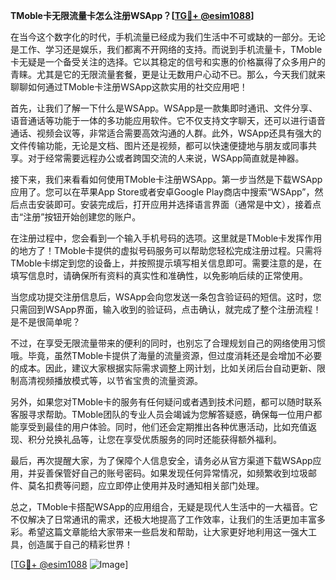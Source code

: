 **TMoble卡无限流量卡怎么注册WSApp？[[TG💪+ @esim1088](https://t.me/s/esim1088)]**

在当今这个数字化的时代，手机流量已经成为我们生活中不可或缺的一部分。无论是工作、学习还是娱乐，我们都离不开网络的支持。而说到手机流量卡，TMoble卡无疑是一个备受关注的选择。它以其稳定的信号和实惠的价格赢得了众多用户的青睐。尤其是它的无限流量套餐，更是让无数用户心动不已。那么，今天我们就来聊聊如何通过TMoble卡注册WSApp这款实用的社交应用吧！

首先，让我们了解一下什么是WSApp。WSApp是一款集即时通讯、文件分享、语音通话等功能于一体的多功能应用软件。它不仅支持文字聊天，还可以进行语音通话、视频会议等，非常适合需要高效沟通的人群。此外，WSApp还具有强大的文件传输功能，无论是文档、图片还是视频，都可以快速便捷地与朋友或同事共享。对于经常需要远程办公或者跨国交流的人来说，WSApp简直就是神器。

接下来，我们来看看如何使用TMoble卡注册WSApp。第一步当然是下载WSApp应用了。您可以在苹果App Store或者安卓Google Play商店中搜索“WSApp”，然后点击安装即可。安装完成后，打开应用并选择语言界面（通常是中文），接着点击“注册”按钮开始创建您的账户。

在注册过程中，您会看到一个输入手机号码的选项。这里就是TMoble卡发挥作用的地方了！TMoble卡提供的虚拟号码服务可以帮助您轻松完成注册过程。只需将TMoble卡绑定到您的设备上，并按照提示填写相关信息即可。需要注意的是，在填写信息时，请确保所有资料的真实性和准确性，以免影响后续的正常使用。

当您成功提交注册信息后，WSApp会向您发送一条包含验证码的短信。这时，您只需回到WSApp界面，输入收到的验证码，点击确认，就完成了整个注册流程！是不是很简单呢？

不过，在享受无限流量带来的便利的同时，也别忘了合理规划自己的网络使用习惯哦。毕竟，虽然TMoble卡提供了海量的流量资源，但过度消耗还是会增加不必要的成本。因此，建议大家根据实际需求调整上网计划，比如关闭后台自动更新、限制高清视频播放模式等，以节省宝贵的流量资源。

另外，如果您对TMoble卡的服务有任何疑问或者遇到技术问题，都可以随时联系客服寻求帮助。TMoble团队的专业人员会竭诚为您解答疑惑，确保每一位用户都能享受到最佳的用户体验。同时，他们还会定期推出各种优惠活动，比如充值返现、积分兑换礼品等，让您在享受优质服务的同时还能获得额外福利。

最后，再次提醒大家，为了保障个人信息安全，请务必从官方渠道下载WSApp应用，并妥善保管好自己的账号密码。如果发现任何异常情况，如频繁收到垃圾邮件、莫名扣费等问题，应立即停止使用并及时通知相关部门处理。

总之，TMoble卡搭配WSApp的应用组合，无疑是现代人生活中的一大福音。它不仅解决了日常通讯的需求，还极大地提高了工作效率，让我们的生活更加丰富多彩。希望这篇文章能给大家带来一些启发和帮助，让大家更好地利用这一强大工具，创造属于自己的精彩世界！

[[TG💪+ @esim1088](https://t.me/s/esim1088) ![Image](https://i.postimg.cc/4NQfJmqS/Snipaste-2025-05-13-00-14-12.png)]